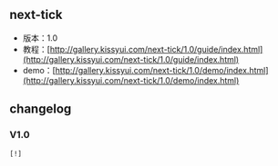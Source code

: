 ## next-tick

* 版本：1.0
* 教程：[http://gallery.kissyui.com/next-tick/1.0/guide/index.html](http://gallery.kissyui.com/next-tick/1.0/guide/index.html)
* demo：[http://gallery.kissyui.com/next-tick/1.0/demo/index.html](http://gallery.kissyui.com/next-tick/1.0/demo/index.html)

## changelog

### V1.0

    [!]


